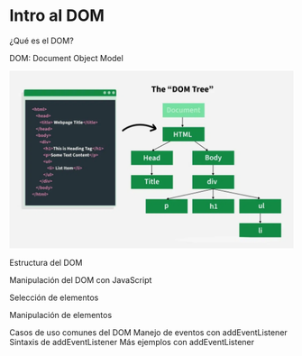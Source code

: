  # Intro al DOM
 	
¿Qué es el DOM?

DOM: Document Object Model

![alt text](image.png)

Estructura del DOM

Manipulación del DOM con JavaScript

Selección de elementos

Manipulación de elementos

Casos de uso comunes del DOM
Manejo de eventos con addEventListener
Sintaxis de addEventListener
Más ejemplos con addEventListener